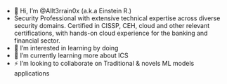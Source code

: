 - 👋 Hi, I’m @Allt3rrain0x (a.k.a Einstein R.)
- Security Professional with extensive technical expertise across diverse security domains. Certified in CISSP, CEH, cloud and other relevant certifications, with hands-on cloud experience for the banking and financial sector.
- 👀 I’m interested in learning by doing
- 🌱 I’m currently learning more about ICS
- ⚡ I’m looking to collaborate on Traditional & novels ML models applications

<!---
Allt3rrain0x/Allt3rrain0x is a ✨ special ✨ repository because its `README.md` (this file) appears on your GitHub profile.
You can click the Preview link to take a look at your changes.
--->
